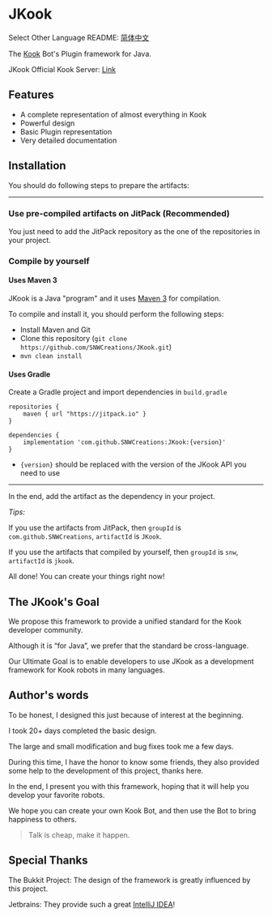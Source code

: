 # JKook

Select Other Language README: [简体中文](README_CN.md)

The [Kook](https://kookapp.cn) Bot's Plugin framework for Java.

JKook Official Kook Server: [Link](https://kook.top/aecCr6)

## Features

* A complete representation of almost everything in Kook
* Powerful design
* Basic Plugin representation
* Very detailed documentation

## Installation

You should do following steps to prepare the artifacts:

---

### Use pre-compiled artifacts on JitPack (Recommended)

You just need to add the JitPack repository as the one of the repositories in your project.

### Compile by yourself

#### Uses Maven 3

JKook is a Java "program" and it uses [Maven 3](https://maven.apache.org) for compilation.

To compile and install it, you should perform the following steps:
* Install Maven and Git
* Clone this repository (`git clone https://github.com/SNWCreations/JKook.git`)
* `mvn clean install`

#### Uses Gradle

Create a Gradle project and import dependencies in `build.gradle`

```
repositories {
    maven { url "https://jitpack.io" }
}

dependencies {
    implementation 'com.github.SNWCreations:JKook:{version}'
}
```

* `{version}` should be replaced with the version of the JKook API you need to use

---

In the end, add the artifact as the dependency in your project.

_Tips:_

If you use the artifacts from JitPack, then `groupId` is `com.github.SNWCreations`, `artifactId` is `JKook`.

If you use the artifacts that compiled by yourself, then `groupId` is `snw`, `artifactId` is `jkook`.

All done! You can create your things right now!

## The JKook's Goal

We propose this framework to provide a unified standard for the Kook developer community.

Although it is “for Java”, we prefer that the standard be cross-language.

Our Ultimate Goal is to enable developers to use JKook as a development framework for Kook robots in many languages.

## Author's words

To be honest, I designed this just because of interest at the beginning.

I took 20+ days completed the basic design.

The large and small modification and bug fixes took me a few days.

During this time, I have the honor to know some friends, they also provided some help to the development of this project, thanks here.

In the end, I present you with this framework, hoping that it will help you develop your favorite robots.

We hope you can create your own Kook Bot, and then use the Bot to bring happiness to others.

> Talk is cheap, make it happen.

## Special Thanks

The Bukkit Project: The design of the framework is greatly influenced by this project.

Jetbrains: They provide such a great [IntelliJ IDEA](https://www.jetbrains.com/idea)!
